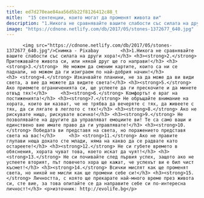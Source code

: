 ```yaml
---
title: ed7d270eae84aa56d5b22f8126412c88_t
mitle:  "15 сентенции, които могат да променят живота ви"
description: "1.Никога не сравнявайте вашите слабости със силата на други хора! 2. Притежавайте живота си, или някой друг ще го направи! 3.  Не можем да сменим картите, които са ни се паднали, но можем да ги изиграем по най-добрия начин!  4. Изкачвайте планини, не за да може да ви види света, а вие да можете да …"
image: "https://cdnone.netlify.com/db/2017/05/stones-1372677_640.jpg"
---
```


          <img src="https://cdnone.netlify.com/db/2017/05/stones-1372677_640.jpg"/>Снимка - Pixabay        <h3>1.Никога не сравнявайте вашите слабости със силата на други хора!</h3> <h3><strong>2.</strong> Притежавайте живота си, или някой друг ще го направи!</h3> <h3><strong>3.</strong>  Не можем да сменим картите, които са ни се паднали, но можем да ги изиграем по най-добрия начин!</h3> <h3> <strong>4.</strong> Изкачвайте планини, не за да може да ви види света, а вие да можете да видите света!</h3> <h3><strong>5.</strong> Ако приемете ограниченията си, ще успеете да ги прескочите и да минете отвъд тях!</h3>     <h3><strong>6.</strong> Комфортът е враг на постиженията!</h3> <h3><strong>7.</strong> Не обръщайте внимание на хората, които ви казват, че не трябва да вечеряте с тях, да живеете с тях, да си лягате в леглото с тях!</h3> <h3><strong>8.</strong> Ако не рискувате нищо, рискувате всичко!</h3> <h3><strong>9.</strong> Не позволявайте на другите да управляват емоциите ви! Те са само ваши и единствено вие имате право да ги управлявате!</h3> <h3><strong>10.</strong> Победата ви представя на света, но поражението представя света на вас!</h3>     <h3> <strong>11.</strong> Ако не правите глупави неща докато сте млади, няма на какво да се радвате като остареете!</h3> <h3><strong>12.</strong> Не си губете времето в обяснения, хората чуват това, което искат да чуят!</h3> <h3><strong>13.</strong> Не си почивайте след първия успех, защото ако не успеете вторият, път повечето хора ще кажат, че успехът ви е бил чист късмет!</h3> <h3><strong>14.</strong> Всички мислят как ще променят света, но никой не мисли как ще промени себе си!</h3> <h3><strong>15.</strong> Личността, с която ще прекарате най-много време през живота си, сте вие, за това опитайте се да направите себе си по-интересна личност!</h3> <p>източник: http://evolife.bg</p>        